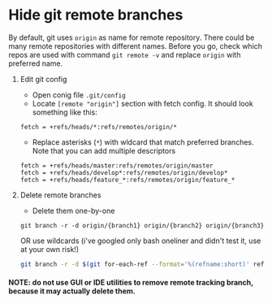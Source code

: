 # Hide git remote branches
By default, git uses `origin` as name for remote repository. There could be many remote repositories with different names. Before you go, check which repos are used with command  `git remote -v` and replace `origin` with preferred name.
	
1. Edit git config
	* Open conig file `.git/config`
	* Locate `[remote "origin"]` section with fetch config. It should look something like this:
	```
	fetch = +refs/heads/*:refs/remotes/origin/*
	```
	* Replace asterisks (`*`) with wldcard that match preferred branches.
	Note that you can add multiple descriptors
	```
	fetch = +refs/heads/master:refs/remotes/origin/master
	fetch = +refs/heads/develop*:refs/remotes/origin/develop*
	fetch = +refs/heads/feature_*:refs/remotes/origin/feature_*
	```

2. Delete remote branches
	* Delete them one-by-one
	```batch
	git branch -r -d origin/{branch1} origin/{branch2} origin/{branch3}
	```
	OR use wildcards (i've googled only bash oneliner and didn't test it, use at your own risk!)
	```bash
	git branch -r -d $(git for-each-ref --format='%(refname:short)' refs/remotes/origin/{wildcard})
	```
	
#### NOTE: do not use GUI or IDE utilities to remove remote tracking branch, because it may actually delete them.
